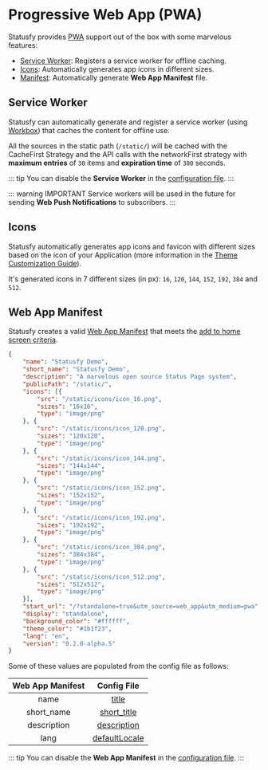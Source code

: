 # Progressive Web App (PWA)

Statusfy provides [PWA](https://developers.google.com/web/progressive-web-apps/?hl=en) support out of the box with some marvelous features:

* [Service Worker](#service-worker): Registers a service worker for offline caching.
* ​[Icons](#icon): Automatically generates app icons in different sizes.
* [Manifest](#manifest): Automatically generate **Web App Manifest** file.


## Service Worker

Statusfy can automatically generate and register a service worker (using [Workbox](https://developers.google.com/web/tools/workbox?hl=en)) that caches the content for offline use.

All the sources in the static path (`/static/`) will be cached with the CacheFirst Strategy and the API calls with the networkFirst strategy with **maximum entries** of `30` items and **expiration time** of `300` seconds.  

::: tip
You can disable the **Service Worker** in the [configuration file](../config/README.md#serviceworker).
:::

::: warning IMPORTANT
Service workers will be used in the future for sending **Web Push Notifications** to subscribers.
:::

## Icons

Statusfy automatically generates app icons and favicon with different sizes based on the icon of your Application (more information in the [Theme Customization Guide](./theme-customization.md#assets)).

It's generated icons in 7 different sizes (in px): `16`, `120`, `144`, `152`, `192`, `384` and `512`.


## Web App Manifest

Statusfy creates a valid [Web App Manifest](https://developers.google.com/web/fundamentals/web-app-manifest/?hl=en) that meets the [add to home screen criteria](https://developers.google.com/web/fundamentals/app-install-banners/?hl=en#criteria). 

```json
{
    "name": "Statusfy Demo",
    "short_name": "Statusfy Demo",
    "description": "A marvelous open source Status Page system",
    "publicPath": "/static/",
    "icons": [{
        "src": "/static/icons/icon_16.png",
        "sizes": "16x16",
        "type": "image/png"
    }, {
        "src": "/static/icons/icon_120.png",
        "sizes": "120x120",
        "type": "image/png"
    }, {
        "src": "/static/icons/icon_144.png",
        "sizes": "144x144",
        "type": "image/png"
    }, {
        "src": "/static/icons/icon_152.png",
        "sizes": "152x152",
        "type": "image/png"
    }, {
        "src": "/static/icons/icon_192.png",
        "sizes": "192x192",
        "type": "image/png"
    }, {
        "src": "/static/icons/icon_384.png",
        "sizes": "384x384",
        "type": "image/png"
    }, {
        "src": "/static/icons/icon_512.png",
        "sizes": "512x512",
        "type": "image/png"
    }],
    "start_url": "/?standalone=true&utm_source=web_app&utm_medium=pwa",
    "display": "standalone",
    "background_color": "#ffffff",
    "theme_color": "#1b1f23",
    "lang": "en",
    "version": "0.2.0-alpha.5"
}
```

Some of these values are populated from the config file as follows:

| Web App Manifest |                     Config File                    |
|:----------------:|:--------------------------------------------------:|
|       name       |         [title](../config/README.md#title)         |
|    short_name    |   [short_title](../config/README.md#short-title)   |
|    description   |   [description](../config/README.md#description)   |
|       lang       | [defaultLocale](../config/README.md#defaultlocale) |


::: tip
You can disable the **Web App Manifest** in the [configuration file](../config/README.md#manifest).
:::


